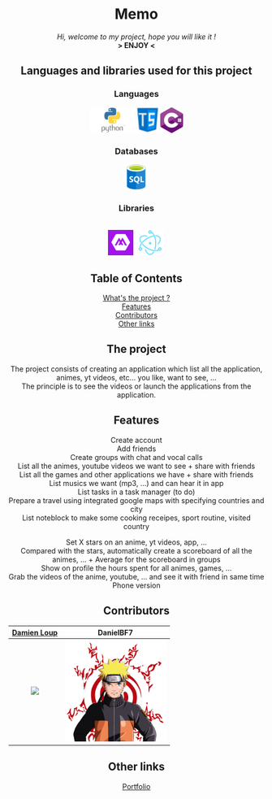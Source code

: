 <div align="center">
    <h1>Memo</h1>
    <i>Hi, welcome to my project, hope you will like it !</i>                        <br />
    <b> > ENJOY < </b>
</div>
<div align="center">
    <h2>Languages and libraries used for this project</h2>
    <h3> Languages </h3>
    <img height="50" src="https://github.com/dam277/dam277/raw/master/src/images/Python.png" />
    <img height="50" src="https://github.com/dam277/dam277/raw/master/src/images/Typescript.png" />
    <img height="50" src="https://github.com/dam277/dam277/raw/master/src/images/Csharp.png" />
                                                                                     <br />
    <h3> Databases </h3>
    <img height="50" src="https://github.com/dam277/dam277/raw/master/src/images/Sql.png" />
                                                                                     <br />
    <h3> Libraries </h3>
                                                                                     <br />
    <img height="50" src="https://github.com/dam277/dam277/raw/master/src/images/Maui.png" />
    <img height="50" src="https://github.com/dam277/dam277/raw/master/src/images/Electron.png" />
</div>
<div align="center">
   <h2 align="center">Table of Contents</h2>
  
   [What's the project ?](#the-project)                                              <br />
   [Features](#features)                                                             <br />
   [Contributors](#contributors)                                                     <br />
   [Other links](#other-links)
</div>

<div align="center">

   ## The project
   The project consists of creating an application which list all the application, animes, yt videos, etc... you like, want to see, ... <br />
   The principle is to see the videos or launch the applications from the application.

   ## Features
   Create account <br />
   Add friends <br />
   Create groups with chat and vocal calls <br />
   List all the animes, youtube videos we want to see + share with friends <br />
   List all the games and other applications we have + share with friends <br />
   List musics we want (mp3, ...) and can hear it in app <br />
   List tasks in a task manager (to do) <br />
   Prepare a travel using integrated google maps with specifying countries and city <br />
   List noteblock to make some cooking receipes, sport routine, visited country <br /> 
   
   Set X stars on an anime, yt videos, app, ... <br />
   Compared with the stars, automatically create a scoreboard of all the animes, ... + Average for the scoreboard in groups <br />
   Show on profile the hours spent for all animes, games, ... <br />
   Grab the videos of the anime, youtube, ... and see it with friend in same time <br />
   Phone version
   
   ## Contributors
   | <b> <a href="https://github.com/dam277">Damien Loup</a> </b>                      | <b> DanielBF7 </b>                                                                                   |
   |:---------------------------------------------------------------------------------:|:----------------------------------------------------------------------------------------------------:|
   | <img height="200px" src="https://avatars.githubusercontent.com/u/60733960?v=4" /> | <img height="200px" src="https://github.com/dam277/Images/blob/master/ProfileImages/DanielBF.png" /> |
   
   ## Other links
   <a href="https://dam277.github.io/dam277/">Portfolio</a>                     <br />
</div>
